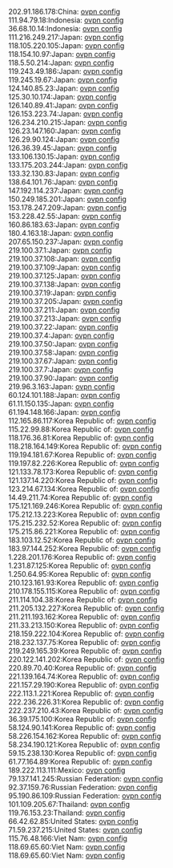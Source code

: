 202.91.186.178:China: [ovpn config](vpn/202_91_186_178.ovpn)  
111.94.79.18:Indonesia: [ovpn config](vpn/111_94_79_18.ovpn)  
36.68.10.14:Indonesia: [ovpn config](vpn/36_68_10_14.ovpn)  
111.216.249.217:Japan: [ovpn config](vpn/111_216_249_217.ovpn)  
118.105.220.105:Japan: [ovpn config](vpn/118_105_220_105.ovpn)  
118.154.10.97:Japan: [ovpn config](vpn/118_154_10_97.ovpn)  
118.5.50.214:Japan: [ovpn config](vpn/118_5_50_214.ovpn)  
119.243.49.186:Japan: [ovpn config](vpn/119_243_49_186.ovpn)  
119.245.19.67:Japan: [ovpn config](vpn/119_245_19_67.ovpn)  
124.140.85.23:Japan: [ovpn config](vpn/124_140_85_23.ovpn)  
125.30.10.174:Japan: [ovpn config](vpn/125_30_10_174.ovpn)  
126.140.89.41:Japan: [ovpn config](vpn/126_140_89_41.ovpn)  
126.153.223.74:Japan: [ovpn config](vpn/126_153_223_74.ovpn)  
126.234.210.215:Japan: [ovpn config](vpn/126_234_210_215.ovpn)  
126.23.147.160:Japan: [ovpn config](vpn/126_23_147_160.ovpn)  
126.29.90.124:Japan: [ovpn config](vpn/126_29_90_124.ovpn)  
126.36.39.45:Japan: [ovpn config](vpn/126_36_39_45.ovpn)  
133.106.130.15:Japan: [ovpn config](vpn/133_106_130_15.ovpn)  
133.175.203.244:Japan: [ovpn config](vpn/133_175_203_244.ovpn)  
133.32.130.83:Japan: [ovpn config](vpn/133_32_130_83.ovpn)  
138.64.101.76:Japan: [ovpn config](vpn/138_64_101_76.ovpn)  
147.192.114.237:Japan: [ovpn config](vpn/147_192_114_237.ovpn)  
150.249.185.201:Japan: [ovpn config](vpn/150_249_185_201.ovpn)  
153.178.247.209:Japan: [ovpn config](vpn/153_178_247_209.ovpn)  
153.228.42.55:Japan: [ovpn config](vpn/153_228_42_55.ovpn)  
160.86.183.63:Japan: [ovpn config](vpn/160_86_183_63.ovpn)  
180.4.163.18:Japan: [ovpn config](vpn/180_4_163_18.ovpn)  
207.65.150.237:Japan: [ovpn config](vpn/207_65_150_237.ovpn)  
219.100.37.1:Japan: [ovpn config](vpn/219_100_37_1.ovpn)  
219.100.37.108:Japan: [ovpn config](vpn/219_100_37_108.ovpn)  
219.100.37.109:Japan: [ovpn config](vpn/219_100_37_109.ovpn)  
219.100.37.125:Japan: [ovpn config](vpn/219_100_37_125.ovpn)  
219.100.37.138:Japan: [ovpn config](vpn/219_100_37_138.ovpn)  
219.100.37.19:Japan: [ovpn config](vpn/219_100_37_19.ovpn)  
219.100.37.205:Japan: [ovpn config](vpn/219_100_37_205.ovpn)  
219.100.37.211:Japan: [ovpn config](vpn/219_100_37_211.ovpn)  
219.100.37.213:Japan: [ovpn config](vpn/219_100_37_213.ovpn)  
219.100.37.22:Japan: [ovpn config](vpn/219_100_37_22.ovpn)  
219.100.37.4:Japan: [ovpn config](vpn/219_100_37_4.ovpn)  
219.100.37.50:Japan: [ovpn config](vpn/219_100_37_50.ovpn)  
219.100.37.58:Japan: [ovpn config](vpn/219_100_37_58.ovpn)  
219.100.37.67:Japan: [ovpn config](vpn/219_100_37_67.ovpn)  
219.100.37.7:Japan: [ovpn config](vpn/219_100_37_7.ovpn)  
219.100.37.90:Japan: [ovpn config](vpn/219_100_37_90.ovpn)  
219.96.3.163:Japan: [ovpn config](vpn/219_96_3_163.ovpn)  
60.124.101.188:Japan: [ovpn config](vpn/60_124_101_188.ovpn)  
61.11.150.135:Japan: [ovpn config](vpn/61_11_150_135.ovpn)  
61.194.148.166:Japan: [ovpn config](vpn/61_194_148_166.ovpn)  
112.165.86.117:Korea Republic of: [ovpn config](vpn/112_165_86_117.ovpn)  
115.22.99.88:Korea Republic of: [ovpn config](vpn/115_22_99_88.ovpn)  
118.176.36.81:Korea Republic of: [ovpn config](vpn/118_176_36_81.ovpn)  
118.218.164.149:Korea Republic of: [ovpn config](vpn/118_218_164_149.ovpn)  
119.194.181.67:Korea Republic of: [ovpn config](vpn/119_194_181_67.ovpn)  
119.197.82.226:Korea Republic of: [ovpn config](vpn/119_197_82_226.ovpn)  
121.133.78.173:Korea Republic of: [ovpn config](vpn/121_133_78_173.ovpn)  
121.137.14.220:Korea Republic of: [ovpn config](vpn/121_137_14_220.ovpn)  
123.214.67.134:Korea Republic of: [ovpn config](vpn/123_214_67_134.ovpn)  
14.49.211.74:Korea Republic of: [ovpn config](vpn/14_49_211_74.ovpn)  
175.121.169.246:Korea Republic of: [ovpn config](vpn/175_121_169_246.ovpn)  
175.212.13.223:Korea Republic of: [ovpn config](vpn/175_212_13_223.ovpn)  
175.215.232.52:Korea Republic of: [ovpn config](vpn/175_215_232_52.ovpn)  
175.215.86.221:Korea Republic of: [ovpn config](vpn/175_215_86_221.ovpn)  
183.103.12.52:Korea Republic of: [ovpn config](vpn/183_103_12_52.ovpn)  
183.97.144.252:Korea Republic of: [ovpn config](vpn/183_97_144_252.ovpn)  
1.228.201.176:Korea Republic of: [ovpn config](vpn/1_228_201_176.ovpn)  
1.231.87.125:Korea Republic of: [ovpn config](vpn/1_231_87_125.ovpn)  
1.250.64.95:Korea Republic of: [ovpn config](vpn/1_250_64_95.ovpn)  
210.123.161.93:Korea Republic of: [ovpn config](vpn/210_123_161_93.ovpn)  
210.178.155.115:Korea Republic of: [ovpn config](vpn/210_178_155_115.ovpn)  
211.114.104.38:Korea Republic of: [ovpn config](vpn/211_114_104_38.ovpn)  
211.205.132.227:Korea Republic of: [ovpn config](vpn/211_205_132_227.ovpn)  
211.211.193.162:Korea Republic of: [ovpn config](vpn/211_211_193_162.ovpn)  
211.33.213.150:Korea Republic of: [ovpn config](vpn/211_33_213_150.ovpn)  
218.159.222.104:Korea Republic of: [ovpn config](vpn/218_159_222_104.ovpn)  
218.232.137.75:Korea Republic of: [ovpn config](vpn/218_232_137_75.ovpn)  
219.249.165.39:Korea Republic of: [ovpn config](vpn/219_249_165_39.ovpn)  
220.122.141.202:Korea Republic of: [ovpn config](vpn/220_122_141_202.ovpn)  
220.89.70.40:Korea Republic of: [ovpn config](vpn/220_89_70_40.ovpn)  
221.139.164.74:Korea Republic of: [ovpn config](vpn/221_139_164_74.ovpn)  
221.157.29.190:Korea Republic of: [ovpn config](vpn/221_157_29_190.ovpn)  
222.113.1.221:Korea Republic of: [ovpn config](vpn/222_113_1_221.ovpn)  
222.236.226.31:Korea Republic of: [ovpn config](vpn/222_236_226_31.ovpn)  
222.237.210.43:Korea Republic of: [ovpn config](vpn/222_237_210_43.ovpn)  
36.39.175.100:Korea Republic of: [ovpn config](vpn/36_39_175_100.ovpn)  
58.124.90.141:Korea Republic of: [ovpn config](vpn/58_124_90_141.ovpn)  
58.226.154.162:Korea Republic of: [ovpn config](vpn/58_226_154_162.ovpn)  
58.234.190.121:Korea Republic of: [ovpn config](vpn/58_234_190_121.ovpn)  
59.15.238.130:Korea Republic of: [ovpn config](vpn/59_15_238_130.ovpn)  
61.77.164.89:Korea Republic of: [ovpn config](vpn/61_77_164_89.ovpn)  
189.222.113.111:Mexico: [ovpn config](vpn/189_222_113_111.ovpn)  
79.137.141.245:Russian Federation: [ovpn config](vpn/79_137_141_245.ovpn)  
92.37.159.76:Russian Federation: [ovpn config](vpn/92_37_159_76.ovpn)  
95.190.86.109:Russian Federation: [ovpn config](vpn/95_190_86_109.ovpn)  
101.109.205.67:Thailand: [ovpn config](vpn/101_109_205_67.ovpn)  
119.76.153.23:Thailand: [ovpn config](vpn/119_76_153_23.ovpn)  
66.42.62.85:United States: [ovpn config](vpn/66_42_62_85.ovpn)  
71.59.237.215:United States: [ovpn config](vpn/71_59_237_215.ovpn)  
115.76.48.166:Viet Nam: [ovpn config](vpn/115_76_48_166.ovpn)  
118.69.65.60:Viet Nam: [ovpn config](vpn/118_69_65_60.ovpn)  
118.69.65.60:Viet Nam: [ovpn config](vpn/118_69_65_60.ovpn)  
